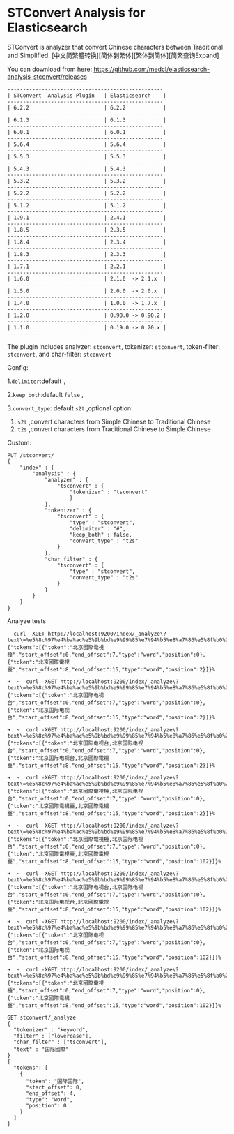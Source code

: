 STConvert Analysis for Elasticsearch
==================================

STConvert is analyzer that convert Chinese characters between Traditional and Simplified.
[中文简繁體转换][简体到繁体][繁体到简体][简繁查询Expand]

You can download from here: https://github.com/medcl/elasticsearch-analysis-stconvert/releases

    --------------------------------------------------
    | STConvert  Analysis Plugin   | Elasticsearch    |
    --------------------------------------------------
    | 6.2.2                        | 6.2.2            |
    --------------------------------------------------
    | 6.1.3                        | 6.1.3            |
    --------------------------------------------------
    | 6.0.1                        | 6.0.1            |
    --------------------------------------------------
    | 5.6.4                        | 5.6.4            |
    --------------------------------------------------
    | 5.5.3                        | 5.5.3            |
    --------------------------------------------------
    | 5.4.3                        | 5.4.3            |
    --------------------------------------------------
    | 5.3.2                        | 5.3.2            |
    --------------------------------------------------
    | 5.2.2                        | 5.2.2            |
    --------------------------------------------------
    | 5.1.2                        | 5.1.2            |
    --------------------------------------------------
    | 1.9.1                        | 2.4.1            |
    --------------------------------------------------
    | 1.8.5                        | 2.3.5            |
    --------------------------------------------------
    | 1.8.4                        | 2.3.4            |
    --------------------------------------------------
    | 1.8.3                        | 2.3.3            |
    --------------------------------------------------
    | 1.7.1                        | 2.2.1            |
    --------------------------------------------------
    | 1.6.0                        | 2.1.0  -> 2.1.x  |
    --------------------------------------------------      
    | 1.5.0                        | 2.0.0  -> 2.0.x  |
    --------------------------------------------------    
    | 1.4.0                        | 1.0.0  -> 1.7.x  |
    --------------------------------------------------
    | 1.2.0                        | 0.90.0 -> 0.90.2 |
    --------------------------------------------------
    | 1.1.0                        | 0.19.0 -> 0.20.x |
    --------------------------------------------------

The plugin includes  analyzer: `stconvert`,
 tokenizer: `stconvert`,
 token-filter:  `stconvert`,
 and char-filter: `stconvert`

Config:

1.`delimiter`:default `,`

2.`keep_both`:default `false` ,

3.`convert_type`: default `s2t`
,optional option:

1. `s2t` ,convert characters from Simple Chinese to Traditional Chinese
2. `t2s` ,convert characters from Traditional Chinese to Simple Chinese


Custom:

```
PUT /stconvert/
{
    "index" : {
        "analysis" : {
            "analyzer" : {
                "tsconvert" : {
                    "tokenizer" : "tsconvert"
                    }
            },
            "tokenizer" : {
                "tsconvert" : {
                    "type" : "stconvert",
                    "delimiter" : "#",
                    "keep_both" : false,
                    "convert_type" : "t2s"
                }
            },
            "char_filter" : {
                "tsconvert" : {
                    "type" : "stconvert",
                    "convert_type" : "t2s"
                }
            }
        }
    }
}
```


Analyze tests

```
  curl -XGET http://localhost:9200/index/_analyze\?text\=%e5%8c%97%e4%ba%ac%e5%9b%bd%e9%99%85%e7%94%b5%e8%a7%86%e5%8f%b0%2c%e5%8c%97%e4%ba%ac%e5%9c%8b%e9%9a%9b%e9%9b%bb%e8%a6%96%e8%87%ba\&tokenizer\=stconvert
{"tokens":[{"token":"北京國際電視檯","start_offset":0,"end_offset":7,"type":"word","position":0},{"token":"北京國際電視臺","start_offset":8,"end_offset":15,"type":"word","position":2}]}%                                                      

➜  ~  curl -XGET http://localhost:9200/index/_analyze\?text\=%e5%8c%97%e4%ba%ac%e5%9b%bd%e9%99%85%e7%94%b5%e8%a7%86%e5%8f%b0%2c%e5%8c%97%e4%ba%ac%e5%9c%8b%e9%9a%9b%e9%9b%bb%e8%a6%96%e8%87%ba\&tokenizer\=tsconvert
{"tokens":[{"token":"北京国际电视台","start_offset":0,"end_offset":7,"type":"word","position":0},{"token":"北京国际电视台","start_offset":8,"end_offset":15,"type":"word","position":2}]}%                                                      

➜  ~  curl -XGET http://localhost:9200/index/_analyze\?text\=%e5%8c%97%e4%ba%ac%e5%9b%bd%e9%99%85%e7%94%b5%e8%a7%86%e5%8f%b0%2c%e5%8c%97%e4%ba%ac%e5%9c%8b%e9%9a%9b%e9%9b%bb%e8%a6%96%e8%87%ba\&tokenizer\=tsconvert_keep_both
{"tokens":[{"token":"北京国际电视台,北京国际电视台","start_offset":0,"end_offset":7,"type":"word","position":0},{"token":"北京国际电视台,北京國際電視臺","start_offset":8,"end_offset":15,"type":"word","position":2}]}%                        

➜  ~  curl -XGET http://localhost:9200/index/_analyze\?text\=%e5%8c%97%e4%ba%ac%e5%9b%bd%e9%99%85%e7%94%b5%e8%a7%86%e5%8f%b0%2c%e5%8c%97%e4%ba%ac%e5%9c%8b%e9%9a%9b%e9%9b%bb%e8%a6%96%e8%87%ba\&tokenizer\=stconvert_keep_both
{"tokens":[{"token":"北京國際電視檯,北京国际电视台","start_offset":0,"end_offset":7,"type":"word","position":0},{"token":"北京國際電視臺,北京國際電視臺","start_offset":8,"end_offset":15,"type":"word","position":2}]}%                        

➜  ~  curl -XGET http://localhost:9200/index/_analyze\?text\=%e5%8c%97%e4%ba%ac%e5%9b%bd%e9%99%85%e7%94%b5%e8%a7%86%e5%8f%b0%2c%e5%8c%97%e4%ba%ac%e5%9c%8b%e9%9a%9b%e9%9b%bb%e8%a6%96%e8%87%ba\&analyzer\=stconvert_keep_both
{"tokens":[{"token":"北京國際電視檯,北京国际电视台","start_offset":0,"end_offset":7,"type":"word","position":0},{"token":"北京國際電視臺,北京國際電視臺","start_offset":8,"end_offset":15,"type":"word","position":102}]}%                      

➜  ~  curl -XGET http://localhost:9200/index/_analyze\?text\=%e5%8c%97%e4%ba%ac%e5%9b%bd%e9%99%85%e7%94%b5%e8%a7%86%e5%8f%b0%2c%e5%8c%97%e4%ba%ac%e5%9c%8b%e9%9a%9b%e9%9b%bb%e8%a6%96%e8%87%ba\&analyzer\=tsconvert_keep_both
{"tokens":[{"token":"北京国际电视台,北京国际电视台","start_offset":0,"end_offset":7,"type":"word","position":0},{"token":"北京国际电视台,北京國際電視臺","start_offset":8,"end_offset":15,"type":"word","position":102}]}%                      

➜  ~  curl -XGET http://localhost:9200/index/_analyze\?text\=%e5%8c%97%e4%ba%ac%e5%9b%bd%e9%99%85%e7%94%b5%e8%a7%86%e5%8f%b0%2c%e5%8c%97%e4%ba%ac%e5%9c%8b%e9%9a%9b%e9%9b%bb%e8%a6%96%e8%87%ba\&analyzer\=tsconvert         
{"tokens":[{"token":"北京国际电视台","start_offset":0,"end_offset":7,"type":"word","position":0},{"token":"北京国际电视台","start_offset":8,"end_offset":15,"type":"word","position":102}]}%                                                    

➜  ~  curl -XGET http://localhost:9200/index/_analyze\?text\=%e5%8c%97%e4%ba%ac%e5%9b%bd%e9%99%85%e7%94%b5%e8%a7%86%e5%8f%b0%2c%e5%8c%97%e4%ba%ac%e5%9c%8b%e9%9a%9b%e9%9b%bb%e8%a6%96%e8%87%ba\&analyzer\=stconvert
{"tokens":[{"token":"北京國際電視檯","start_offset":0,"end_offset":7,"type":"word","position":0},{"token":"北京國際電視臺","start_offset":8,"end_offset":15,"type":"word","position":102}]}%                                                    

```

```
GET stconvert/_analyze
{
  "tokenizer" : "keyword",
  "filter" : ["lowercase"],
  "char_filter" : ["tsconvert"],
  "text" : "国际國際"
}
{
  "tokens": [
    {
      "token": "国际国际",
      "start_offset": 0,
      "end_offset": 4,
      "type": "word",
      "position": 0
    }
  ]
}
```
